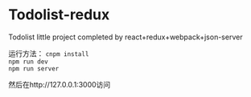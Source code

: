 # Todolist-redux
Todolist little project completed by react+redux+webpack+json-server


运行方法：
    `cnpm install `<br>
    `npm run dev ` <br>
    `npm run server` <br>

  然后在http://127.0.0.1:3000访问